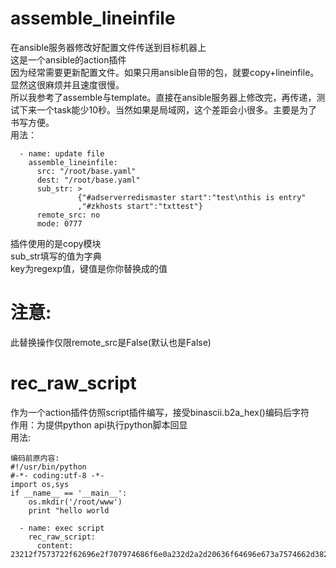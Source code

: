 # assemble_lineinfile
在ansible服务器修改好配置文件传送到目标机器上<br>
这是一个ansible的action插件<br>
因为经常需要更新配置文件。如果只用ansible自带的包，就要copy+lineinfile。显然这很麻烦并且速度很慢。<br>
所以我参考了assemble与template。直接在ansible服务器上修改完，再传递，测试下来一个task能少10秒。当然如果是局域网，这个差距会小很多。主要是为了书写方便。<br>
用法：<br>
```
  - name: update file
    assemble_lineinfile:
      src: "/root/base.yaml"
      dest: "/root/base.yaml"
      sub_str: >
               {"#adserverredismaster start":"test\nthis is entry"
               ,"#zkhosts start":"txttest"}
      remote_src: no
      mode: 0777
```
插件使用的是copy模块<br>
sub_str填写的值为字典<br>
key为regexp值，键值是你你替换成的值<br>
# 注意:<br>
此替换操作仅限remote_src是False(默认也是False)<br>
# rec_raw_script
作为一个action插件仿照script插件编写，接受binascii.b2a_hex()编码后字符<br>
作用：为提供python api执行python脚本回显<br>
用法:<br>
```
编码前原内容:
#!/usr/bin/python
#-*- coding:utf-8 -*-
import os,sys
if __name__ == '__main__':
	os.mkdir('/root/www')
	print "hello world
```
```
  - name: exec script
    rec_raw_script:             
      content:   23212f7573722f62696e2f707974686f6e0a232d2a2d20636f64696e673a7574662d38202d2a2d0a696d706f7274206f732c7379730a6966205f5f6e616d655f5f203d3d20275f5f6d61696e5f5f273a0a096f732e6d6b64697228272f726f6f742f77777727290a097072696e74202268656c6c6f20776f726c6422
```
